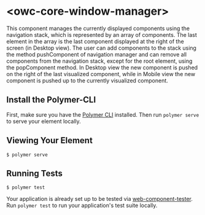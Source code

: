 # \<owc-core-window-manager\>

This component manages the currently displayed components using the navigation stack, which is represented by an array of components. The last element in the array is the last component displayed at the right of the screen (in Desktop view). The user can add components to the stack using the method pushComponent of navigation manager and can remove all components from the navigation stack, except for the root element, using the popComponent method. In Desktop view the new component is pushed on the right of the last visualized component, while in Mobile view the new component is pushed up to the currently visualized component.

## Install the Polymer-CLI

First, make sure you have the [Polymer CLI](https://www.npmjs.com/package/polymer-cli) installed. Then run `polymer serve` to serve your element locally.

## Viewing Your Element

```
$ polymer serve
```

## Running Tests

```
$ polymer test
```

Your application is already set up to be tested via [web-component-tester](https://github.com/Polymer/web-component-tester). Run `polymer test` to run your application's test suite locally.

